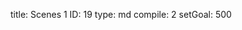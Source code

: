 title:          Scenes 1
ID:             19
type:           md
compile:        2
setGoal:        500



